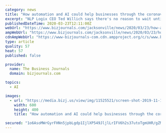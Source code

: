 ```yaml
---
category: news
title: "How automation and AI could help businesses through the coronavirus"
excerpt: "NLP Logix CEO Ted Willich says there's no reason to wait until a crisis strikes to consider automating your business. Willich said that these large shifts will inevitably happen, whether it's a financial crisis or pandemic,"
publishedDateTime: 2020-03-23T12:11:00Z
webUrl: "https://www.bizjournals.com/jacksonville/news/2020/03/23/how-automation-and-ai-could-help-businesses.html"
ampWebUrl: "https://www.bizjournals.com/jacksonville/news/2020/03/23/how-automation-and-ai-could-help-businesses.amp.html"
cdnAmpWebUrl: "https://www-bizjournals-com.cdn.ampproject.org/c/s/www.bizjournals.com/jacksonville/news/2020/03/23/how-automation-and-ai-could-help-businesses.amp.html"
type: article
quality: 57
heat: 57
published: false

provider:
  name: The Business Journals
  domain: bizjournals.com

topics:
  - AI

images:
  - url: "https://media.bizj.us/view/img/11525521/screen-shot-2019-11-12-at-92553-am*600xx1200-800-0-0.png"
    width: 600
    height: 400
    title: "How automation and AI could help businesses through the coronavirus"

secured: "1o6AsoMWrGyrFHNn5jpbLgdp1IjlXP549JljlLrIFV6h2s37utoTgmUHR/gZM+xZmFjt6Ggo9MyAIkcr62Is5ZYQHd5btR9r9rur2KeCdI3yu+/1u5OUiPEGT+sjC3Ah7zgfu9yqs5gms4hNqHoctSYTiFwro+cVJi16T1ooxRX3/AuRnmVXmBUEi5V9R0laUeJ+USNKgIKclddOUAROJabmOx8smgpG7McMsRPhQmzwcvTaDSqwwb328OpaEQ9H26Gc0nJsc2SQ5+VJXPKXTUf34bdfrM/UWMNqiP/KOtKLZ3FVWxpQcHqtWmSF3TSkSvlHNqGm6Vh7zaouViySdk8w3Ymi5DVVWRGvKABJLRw0zsbxEwbwn2drghr71m1iD3J9RJ0v+WIc80jLzmgAqT7QlnF+NIp3XtVYjr+FTrBxaV7kdWjqudLmHmg5m5c7c7I9jkH51vDAZQXjIjjQFPZsCNz8rsinT0VMPjpy7iQ=;iJMUh6mnBPaaQqA9d4fcoQ=="
---
```


